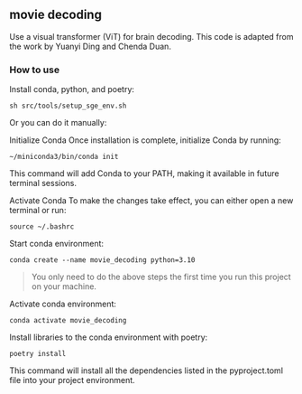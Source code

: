 ## movie decoding

Use a visual transformer (ViT) for brain decoding. This code is adapted from the work by Yuanyi Ding and Chenda Duan.



### How to use

Install conda, python, and poetry:
```
sh src/tools/setup_sge_env.sh
```

Or you can do it manually:

Initialize Conda
Once installation is complete, initialize Conda by running:

```
~/miniconda3/bin/conda init
```
This command will add Conda to your PATH, making it available in future terminal sessions.

Activate Conda
To make the changes take effect, you can either open a new terminal or run:
```
source ~/.bashrc
```

Start conda environment:
```
conda create --name movie_decoding python=3.10
```

> You only need to do the above steps the first time you run this project on your machine.

Activate conda environment:
```
conda activate movie_decoding
```

Install libraries to the conda environment with poetry:
```
poetry install
```
This command will install all the dependencies listed in the pyproject.toml file into your project environment.





